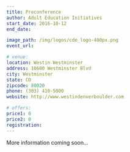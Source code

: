 ```yaml
---
title: Preconference
author: Adult Education Initiatives
start_date: 2016-10-12
end_date: 

image_path: /img/logos/cde_logo-400px.png
event_url: 

# venue:
location: Westin Westminster
address: 10600 Westminster Blvd
city: Westminster
state: CO
zipcode: 80020
phone: (303) 410-5000
website: http://www.westindenverboulder.com

# offers:
price1: 0
price2: 0
registration: 
---
```

More information coming soon...
